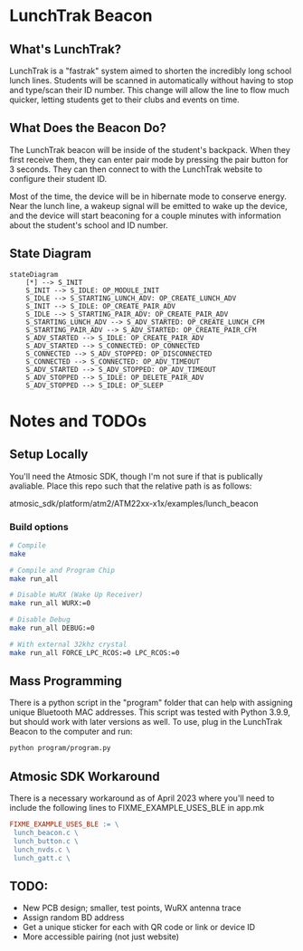 # LunchTrak Beacon

## What's LunchTrak?

LunchTrak is a "fastrak" system aimed to shorten the incredibly long school lunch lines. Students will be scanned in automatically without having to stop and type/scan their ID number. This change will allow the line to flow much quicker, letting students get to their clubs and events on time.

## What Does the Beacon Do?

The LunchTrak beacon will be inside of the student's backpack. When they first receive them, they can enter pair mode by pressing the pair button for 3 seconds. They can then connect to with the LunchTrak website to configure their student ID.

Most of the time, the device will be in hibernate mode to conserve energy. Near the lunch line, a wakeup signal will be emitted to wake up the device, and the device will start beaconing for a couple minutes with information about the student's school and ID number.

## State Diagram

```mermaid
stateDiagram
    [*] --> S_INIT
    S_INIT --> S_IDLE: OP_MODULE_INIT
    S_IDLE --> S_STARTING_LUNCH_ADV: OP_CREATE_LUNCH_ADV
    S_INIT --> S_IDLE: OP_CREATE_PAIR_ADV
    S_IDLE --> S_STARTING_PAIR_ADV: OP_CREATE_PAIR_ADV
    S_STARTING_LUNCH_ADV --> S_ADV_STARTED: OP_CREATE_LUNCH_CFM
    S_STARTING_PAIR_ADV --> S_ADV_STARTED: OP_CREATE_PAIR_CFM
    S_ADV_STARTED --> S_IDLE: OP_CREATE_PAIR_ADV
    S_ADV_STARTED --> S_CONNECTED: OP_CONNECTED
    S_CONNECTED --> S_ADV_STOPPED: OP_DISCONNECTED
    S_CONNECTED --> S_CONNECTED: OP_ADV_TIMEOUT
    S_ADV_STARTED --> S_ADV_STOPPED: OP_ADV_TIMEOUT
    S_ADV_STOPPED --> S_IDLE: OP_DELETE_PAIR_ADV
    S_ADV_STOPPED --> S_IDLE: OP_SLEEP
```

# Notes and TODOs

## Setup Locally

You'll need the Atmosic SDK, though I'm not sure if that is publically avaliable. Place this repo such that the relative path is as follows:

atmosic_sdk/platform/atm2/ATM22xx-x1x/examples/lunch_beacon

### Build options

```bash
# Compile
make

# Compile and Program Chip
make run_all

# Disable WuRX (Wake Up Receiver)
make run_all WURX:=0

# Disable Debug
make run_all DEBUG:=0

# With external 32khz crystal
make run_all FORCE_LPC_RCOS:=0 LPC_RCOS:=0
```

## Mass Programming

There is a python script in the "program" folder that can help with assigning unique Bluetooth MAC addresses. This script was tested with Python 3.9.9, but should work with later versions as well. To use, plug in the LunchTrak Beacon to the computer and run:

```bash
python program/program.py
```

## Atmosic SDK Workaround

There is a necessary workaround as of April 2023 where you'll need to include the following lines to FIXME_EXAMPLE_USES_BLE in app.mk

```makefile
FIXME_EXAMPLE_USES_BLE := \
 lunch_beacon.c \
 lunch_button.c \
 lunch_nvds.c \
 lunch_gatt.c \
```

## TODO:

- New PCB design; smaller, test points, WuRX antenna trace
- Assign random BD address
- Get a unique sticker for each with QR code or link or device ID
- More accessible pairing (not just website)
